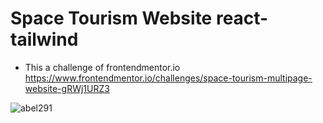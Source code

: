 # Space Tourism Website react-tailwind

-   This a challenge of frontendmentor.io https://www.frontendmentor.io/challenges/space-tourism-multipage-website-gRWj1URZ3


![abel291](https://repository-images.githubusercontent.com/422044051/3086d7ef-aef4-4c06-a231-187a05256539)
